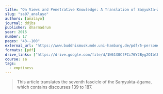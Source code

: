 ```yaml
---
title: "On Views and Penetrative Knowledge: A Translation of Saṃyukta-āgama Discourses 139 to 187"
slug: "sa07_analayo"
authors: [analayo]
journal: ddjbs
publisher: dharmadrum
year: 2015
number: 17
pages: "43--100"
external_url: "https://www.buddhismuskunde.uni-hamburg.de/pdf/5-personen/analayo/sa07.pdf"
formats: [pdf]
drive_links: ["https://drive.google.com/file/d/1N61X0CfFCi76Y2Byg2OIbtP2Gm7VCYmc/view?usp=drivesdk"]
course: sa
tags:
  - emptiness
---
```


> This article translates the seventh fascicle of the Saṃyukta-āgama, which contains discourses 139 to 187.
